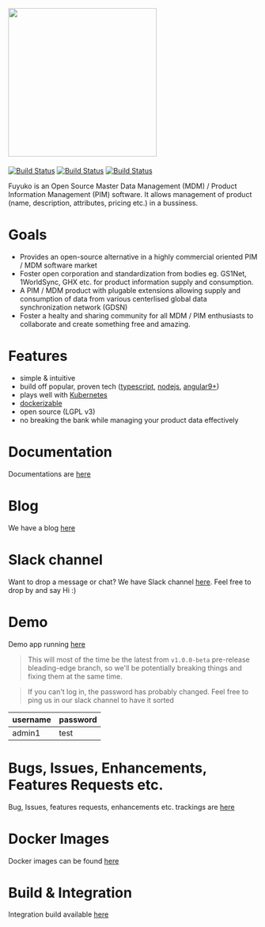 

<img src="https://raw.githubusercontent.com/tmjeee/fuyuko/v1.0.0-beta/fe/projects/fuyuko/src/assets/images/logo/fuyuko-logo-with-side-wordings.png" width="300" style="margin-bottom: 20px; display: block">

[![Build Status](https://jenkins.fuyuko.org/buildStatus/icon?job=fuyuko-fe&subject=FE%20Build%20Status%20v1.0.0-beta)](https://jenkins.fuyuko.org/job/fuyuko-fe/)
[![Build Status](https://jenkins.fuyuko.org/buildStatus/icon?job=fuyuko-be&subject=BE%20Build%20Status%20v1.0.0-beta)](https://jenkins.fuyuko.org/job/fuyuko-be/)
[![Build Status](https://jenkins.fuyuko.org/buildStatus/icon?job=fuyuko-wf&subject=WF%20Build%20Status%20v1.0.0-beta)](https://jenkins.fuyuko.org/job/fuyuko-wf/)

Fuyuko is an Open Source Master Data Management (MDM) / Product Information Management (PIM) software.
It allows management of product (name, description, attributes, pricing etc.) in a bussiness. 

# Goals
* Provides an open-source alternative in a highly commercial oriented PIM / MDM software market
* Foster open corporation and standardization from bodies eg. GS1Net, 1WorldSync, GHX etc. for product information supply and consumption.
* A PIM / MDM product with plugable extensions allowing supply and consumption of data from various centerlised global data synchronization network (GDSN)
* Foster a healty and sharing community for all MDM / PIM enthusiasts to collaborate and create something free and amazing.

# Features
* simple & intuitive
* build off popular, proven tech ([typescript](https://typescriptlang.com), [nodejs](https://nodejs.org), [angular9+](https://angular.io))
* plays well with [Kubernetes](https://k8s.io)
* [dockerizable](https://docker.com) 
* open source (LGPL v3)
* no breaking the bank while managing your product data effectively

# Documentation
Documentations are [here](https://docs.fuyuko.org)

# Blog
We have a blog [here](https://blog.fuyuko.org)

# Slack channel
Want to drop a message or chat? We have Slack channel [here](https://fuyuko.slack.com/channels/#fuyuko). Feel free to drop by and say Hi :) 

# Demo
Demo app running [here](https://demo.fuyuko.org)

> This will most of the time be the latest from `v1.0.0-beta` pre-release bleading-edge branch, 
> so we'll be potentially breaking things and fixing them at the same time.

> If you can't log in, the password has probably changed. Feel free to ping us in our slack channel to have it sorted

| username | password |
| -------- | -------- |
| admin1 | test |

# Bugs, Issues, Enhancements, Features Requests etc.
Bug, Issues, features requests, enhancements etc. trackings are [here](https://github.com/tmjeee/fuyuko/issues)

# Docker Images
Docker images can be found [here](https://hub.docker.com/repositories/tmjee)

# Build & Integration 
Integration build available [here](https://jenkins.fuyuko.org)
